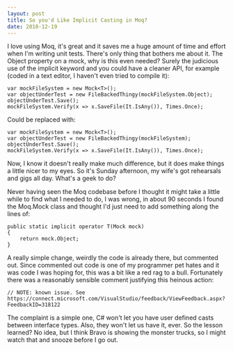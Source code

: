 ```yaml
---
layout: post
title: So you'd Like Implicit Casting in Moq?
date: 2010-12-19
---
```


I love using Moq, it's great and it saves me a huge amount of time and effort when I'm writing unit tests. There's only thing that bothers me about it. The Object property on a mock, why is this even needed? Surely the judicious use of the implicit keyword and you could have a cleaner API, for example (coded in a text editor, I haven't even tried to compile it):

    var mockFileSystem = new Mock<T>();
    var objectUnderTest = new FileBackedThingy(mockFileSystem.Object);
    objectUnderTest.Save();
    mockFileSystem.Verify(x => x.SaveFile(It.IsAny()), Times.Once);

Could be replaced with:

    var mockFileSystem = new Mock<T>();
    var objectUnderTest = new FileBackedThingy(mockFileSystem);
    objectUnderTest.Save();
    mockFileSystem.Verify(x => x.SaveFile(It.IsAny()), Times.Once);

Now, I know it doesn't really make much difference, but it does make things a little nicer to my eyes. So it's Sunday afternoon, my wife's got rehearsals and gigs all day. What's a geek to do?

Never having seen the Moq codebase before I thought it might take a little while to find what I needed to do, I was wrong, in about 90 seconds I found the Moq.Mock class and thought I'd just need to add something along the lines of:

    public static implicit operator T(Mock mock)
    {
        return mock.Object;
    }

A really simple change, weirdly the code is already there, but commented out. Since commented out code is one of my programmer pet hates and it was code I was hoping for, this was a bit like a red rag to a bull. Fortunately there was a reasonably sensible comment justifying this heinous action:

    // NOTE: known issue. See https://connect.microsoft.com/VisualStudio/feedback/ViewFeedback.aspx?FeedbackID=318122

The complaint is a simple one, C# won't let you have user defined casts between interface types. Also, they won't let us have it, ever. So the lesson learned? No idea, but I think Bravo is showing the monster trucks, so I might watch that and snooze before I go out.
